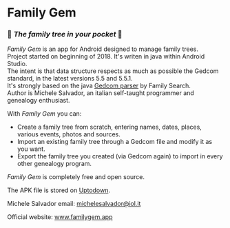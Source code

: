 # Family Gem
### 🌳 _The family tree in your pocket_ 📱

_Family Gem_ is an app for Android designed to manage family trees.<br>
Project started on beginning of 2018.
It's writen in java within Android Studio.<br>
The intent is that data structure respects as much as possible the Gedcom standard, in the latest versions 5.5 and 5.5.1.<br>
It's strongly based on the java [Gedcom parser](https://github.com/FamilySearch/Gedcom) by Family Search.<br>
Author is Michele Salvador, an italian self-taught programmer and genealogy enthusiast.

With _Family Gem_ you can:
- Create a family tree from scratch, entering names, dates, places, various events, photos and sources.
- Import an existing family tree through a Gedcom file and modify it as you want.
- Export the family tree you created (via Gedcom again) to import in every other genealogy program.

_Family Gem_ is completely free and open source.

The APK file is stored on [Uptodown](https://family-gem.en.uptodown.com).

Michele Salvador email: michelesalvador@iol.it

Official website: www.familygem.app